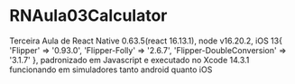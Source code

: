 # RNAula03Calculator
Terceira Aula de React Native 0.63.5(react 16.13.1), node v16.20.2,  iOS 13{ 'Flipper' => '0.93.0', 'Flipper-Folly' => '2.6.7', 'Flipper-DoubleConversion' => '3.1.7' }, padronizado em Javascript e executado no Xcode 14.3.1 funcionando em simuladores tanto android quanto iOS
